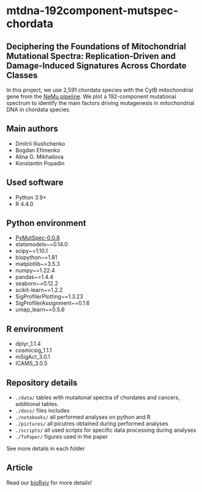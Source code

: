 # mtdna-192component-mutspec-chordata

## Deciphering the Foundations of Mitochondrial Mutational Spectra: Replication-Driven and Damage-Induced Signatures Across Chordate Classes

In this project, we use 2,591 chordata species with the CytB mitochondrial gene from the [NeMu pipeline](https://nemu-pipeline.com). We plot a 192-component mutational spectrum to identify the main factors driving mutagenesis in mitochondrial DNA in chordata species.

## Main authors

* Dmitrii Iliushchenko
* Bogdan Efimenko
* Alina G. Mikhailova
* Konstantin Popadin

## Used software

- Python 3.9+
- R 4.4.0

## Python environment

- [PyMutSpec-0.0.8](https://pypi.org/project/PyMutSpec/)
- statsmodels~=0.14.0
- scipy~=1.10.1
- biopython~=1.81
- matplotlib~=3.5.3
- numpy~=1.22.4
- pandas~=1.4.4
- seaborn~=0.12.2
- scikit-learn~=1.2.2
- SigProfilerPlotting~=1.3.23
- SigProfilerAssignment~=0.1.6
- umap_learn~=0.5.6

## R environment

- dplyr_1.1.4
- cosmicsig_1.1.1 
- mSigAct_3.0.1
- ICAMS_3.0.5

## Repository details

- `./data/` tables with mutaitonal spectra of chordates and cancers, additional tables.
- `./docs/` files includes 
- `./notebooks/` all performed analyses on python and R
- `./pictures/` all picutres obtained during performed analyses
- `./scripts/` all used scripts for specific data processing during analyses
- `./ToPaper/` figures used in the paper

See more details in each folder

## Article

Read our [bioRxiv](https://doi.org/10.1101/2023.12.08.570826) for more details!



